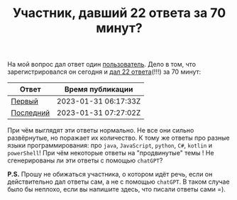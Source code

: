 ﻿---
title: "Участник, давший 22 ответа за 70 минут?"
se.owner.user_id: 532877
se.owner.display_name: "Зонтик"
se.owner.link: "https://ru.meta.stackoverflow.com/users/532877/%d0%97%d0%be%d0%bd%d1%82%d0%b8%d0%ba"
se.link: "https://ru.meta.stackoverflow.com/questions/12327/%d0%a3%d1%87%d0%b0%d1%81%d1%82%d0%bd%d0%b8%d0%ba-%d0%b4%d0%b0%d0%b2%d1%88%d0%b8%d0%b9-22-%d0%be%d1%82%d0%b2%d0%b5%d1%82%d0%b0-%d0%b7%d0%b0-70-%d0%bc%d0%b8%d0%bd%d1%83%d1%82"
se.question_id: 12327
se.post_type: question
---
<p>На мой вопрос дал ответ один <a href="https://ru.stackoverflow.com/users/540296/andrei-popruha">пользователь</a>. Дело в том, что зарегистрировался он сегодня и <a href="https://ru.stackoverflow.com/users/540296/andrei-popruha?tab=answers">дал 22 ответа</a>(!!!) за 70 минут:</p>
<div class="s-table-container">
<table class="s-table">
<thead>
<tr>
<th>Ответ</th>
<th>Время публикации</th>
</tr>
</thead>
<tbody>
<tr>
<td><a href="https://ru.stackoverflow.com/a/1491546">Первый</a></td>
<td>2023-01-31 06:17:33Z</td>
</tr>
<tr>
<td><a href="https://ru.stackoverflow.com/a/1491581">Последний</a></td>
<td>2023-01-31 07:27:02Z</td>
</tr>
</tbody>
</table>
</div>
<p>При чём выглядят эти ответы нормально. Не все они сильно развёрнутые, но поражает их количество. К тому же ответы про разные языки программирования: про <code>java</code>, <code>JavaScript</code>, <code>python</code>, <code>С#</code>, <code>kotlin</code> и <code>powerShell</code>! При чём некоторые ответы на &quot;продвинутые&quot; темы ! Не сгенерированы ли эти ответы с помощью <code>chatGPT</code>?</p>
<p><strong>P.S.</strong> Прошу не обижаться участника, о котором идёт речь, если он действительно дал ответы сам, а не с помощью <code>chatGPT</code>. В таком случае было бы неплохо, если вы напишите здесь, что писали ответы сами =).</p>
